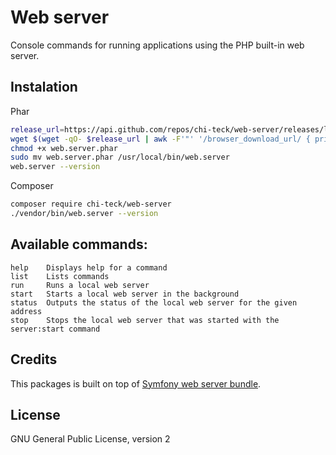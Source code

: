 # Web server

Console commands for running applications using the PHP built-in web server.

## Instalation

Phar

```bash
release_url=https://api.github.com/repos/chi-teck/web-server/releases/latest
wget $(wget -qO- $release_url | awk -F'"' '/browser_download_url/ { print $4 }')
chmod +x web.server.phar
sudo mv web.server.phar /usr/local/bin/web.server
web.server --version
```
Composer

```bash
composer require chi-teck/web-server
./vendor/bin/web.server --version
```

## Available commands:
```
help    Displays help for a command
list    Lists commands
run     Runs a local web server
start   Starts a local web server in the background
status  Outputs the status of the local web server for the given address
stop    Stops the local web server that was started with the server:start command
```
## Credits
This packages is built on top of [Symfony web server bundle](https://github.com/symfony/web-server-bundle).
## License
GNU General Public License, version 2
